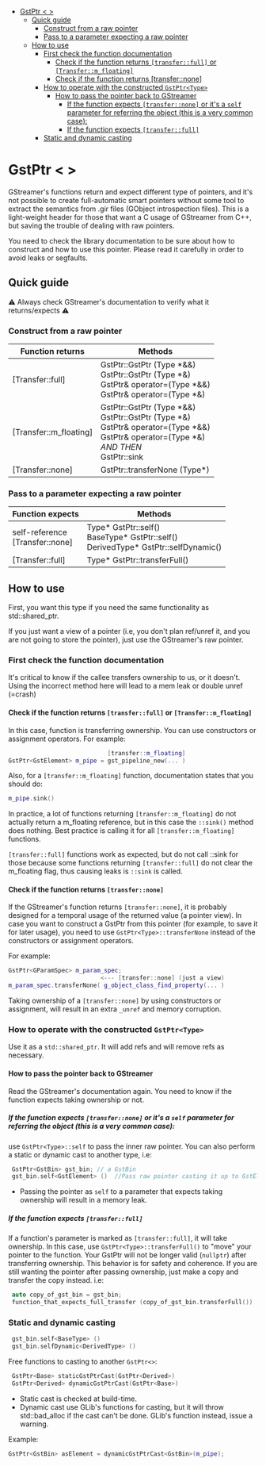 - [GstPtr < >](#gstptr--)
  - [Quick guide](#quick-guide)
    - [Construct from a raw pointer](#construct-from-a-raw-pointer)
    - [Pass to a parameter expecting a raw pointer](#pass-to-a-parameter-expecting-a-raw-pointer)
  - [How to use](#how-to-use)
    - [First check the function documentation](#first-check-the-function-documentation)
      - [Check if the function returns `[transfer::full]` or `[Transfer::m_floating]`](#check-if-the-function-returns-transferfull-or-transferfloating)
      - [Check if the function returns [transfer::none]](#check-if-the-function-returns-transfernone)
    - [How to operate with the constructed `GstPtr<Type>`](#how-to-operate-with-the-constructed-gstptrtype)
      - [How to pass the pointer back to GStreamer](#how-to-pass-the-pointer-back-to-gstreamer)
        - [If the function expects `[transfer::none]` or it's  a  `self` parameter for referring the object (this is a very common case):](#if-the-function-expects-transfernone-or-its--a--self-parameter-for-referring-the-object-this-is-a-very-common-case)
        - [If the function expects `[transfer::full]`](#if-the-function-expects-transferfull)
    - [Static and dynamic casting](#static-and-dynamic-casting)

# GstPtr < >

GStreamer's functions return and expect different type of pointers, and it's not
possible to create full-automatic smart pointers without some tool to extract
the semantics from .gir files (GObject introspection files).
This is a light-weight header for those that want a C usage of GStreamer
from C++, but saving the trouble of dealing with raw pointers.

You need to check the library documentation to be sure about how to construct
and how to use this pointer.
Please read it carefully in order to avoid leaks or segfaults.

##  Quick guide


 ⚠  Always check GStreamer's documentation to verify what it returns/expects  ⚠ 


 ### Construct from a raw pointer
 
 | Function returns         | Methods                                                                                                                                                                           |
|--------------------------|-----------------------------------------------------------------------------------------------------------------------------------------------------------------------------------|
 | [Transfer::full]         | GstPtr<Type>::GstPtr (Type *&&)<br>GstPtr<Type>::GstPtr (Type *&)<br>GstPtr<Type>& operator=(Type *&&)<br>GstPtr<Type>& operator=(Type *&)                                        |
 | [Transfer::m_floating]     | GstPtr<Type>::GstPtr (Type *&&)<br>GstPtr<Type>::GstPtr (Type *&)<br>GstPtr<Type>& operator=(Type *&&)<br>GstPtr<Type>& operator=(Type *&)<br>*AND THEN*<br>GstPtr<Type>::sink    |
 | [Transfer::none]         | GstPtr<Type>::transferNone (Type*)                                                                                                                                                |
 
 ###  Pass to a parameter expecting a raw pointer


| Function expects                    | Methods                                                                                                                         |
|-------------------------------------|---------------------------------------------------------------------------------------------------------------------------------|
| self-reference<br> [Transfer::none] | Type* GstPtr<Type>::self()<br>BaseType* GstPtr<Type>::self<BaseType>()<br>DerivedType* GstPtr<Type>::selfDynamic<DerivedType>() |
| [Transfer::full]                    | Type* GstPtr<Type>::transferFull()                                                                                              |


## How to use

First, you want this type if you need the same functionality as std::shared_ptr.

If you just want a view of a pointer (i.e, you don't plan ref/unref it, and you
are not going to store the pointer), just use the GStreamer's raw pointer.

### First check the function documentation

It's critical to know if the callee transfers ownership to us, or it doesn't.
Using the incorrect method here will lead to a mem leak or double unref (=crash)

####  Check if the function returns `[transfer::full]` or `[Transfer::m_floating]`

In this case, function is transferring ownership. You can use
constructors or assignment operators. For example:
```C++
                            [transfer::m_floating]
GstPtr<GstElement> m_pipe = gst_pipeline_new(... )
```

Also, for a `[transfer::m_floating]` function, documentation states that
you should do:

```C++
m_pipe.sink()
```

In practice, a lot of functions returning `[transfer::m_floating]` do not actually
return a m_floating reference, but in this case the `::sink()` method does nothing.
Best practice is calling it for all `[transfer::m_floating]` functions.

`[transfer::full]` functions work as expected, but do not call ::sink for those
because some functions returning `[transfer::full]` do not clear the m_floating
flag, thus causing leaks is `::sink` is called.


####  Check if the function returns `[transfer::none]`

If the GStreamer's function returns `[transfer::none]`, it is probably designed
for a temporal usage of the returned value (a pointer view).
In case you want to construct a GstPtr from this pointer (for example, to save
it for later usage), you need to use `GstPtr<Type>::transferNone` instead of the
constructors or assignment operators.

For example:

```c++
GstPtr<GParamSpec> m_param_spec;
                          <--- [transfer::none] (just a view)
m_param_spec.transferNone( g_object_class_find_property(... )
```

Taking ownership of a `[transfer::none]` by using constructors or assignment,
will result in an extra `_unref` and memory corruption.

###  How to operate with the constructed `GstPtr<Type>`
Use it as a `std::shared_ptr`. It will add refs and will remove refs as necessary.

#### How to pass the pointer back to GStreamer
Read the GStreamer's documentation again. You need to know if the function
expects taking ownership or not.

##### If the function expects `[transfer::none]` or it's  a  `self` parameter for referring the object (this is a very common case):

use `GstPtr<Type>::self` to pass the inner raw pointer. You can also
perform a static or dynamic cast to another type, i.e:

```c++
 GstPtr<GstBin> gst_bin; // a GstBin
 gst_bin.self<GstElement> ()  //Pass raw pointer casting it up to GstElement
 ```

- Passing the pointer as `self` to a parameter that expects taking ownership
  will result in a memory leak.


##### If the function expects `[transfer::full]`

If a function's parameter is marked as `[transfer::full]`, it will take ownership.
In this case, use `GstPtr<Type>::transferFull()` to "move" your pointer to
the function.
Your GstPtr will not be longer valid (`nullptr`) after transferring ownership.
This behavior is for safety and coherence.
If you are still wanting the pointer after passing ownership, just make a copy
and transfer the copy instead. i.e:

```c++
 auto copy_of_gst_bin = gst_bin;
 function_that_expects_full_transfer (copy_of_gst_bin.transferFull())
```

###  Static and dynamic casting
 

```c++
 gst_bin.self<BaseType> ()
 gst_bin.selfDynamic<DerivedType> ()
```

Free functions to casting to another `GstPtr<>`:

```c++
 GstPtr<Base> staticGstPtrCast(GstPtr<Derived>)
 GstPtr<Derived> dynamicGstPtrCast(GstPtr<Base>)
``` 

 
 * Static cast is checked at build-time.
 * Dynamic cast use GLib's functions for casting, but it will throw std::bad_alloc
 if the cast can't be done. GLib's function instead, issue a warning.

 Example:

```c++
GstPtr<GstBin> asElement = dynamicGstPtrCast<GstBin>(m_pipe);
```

